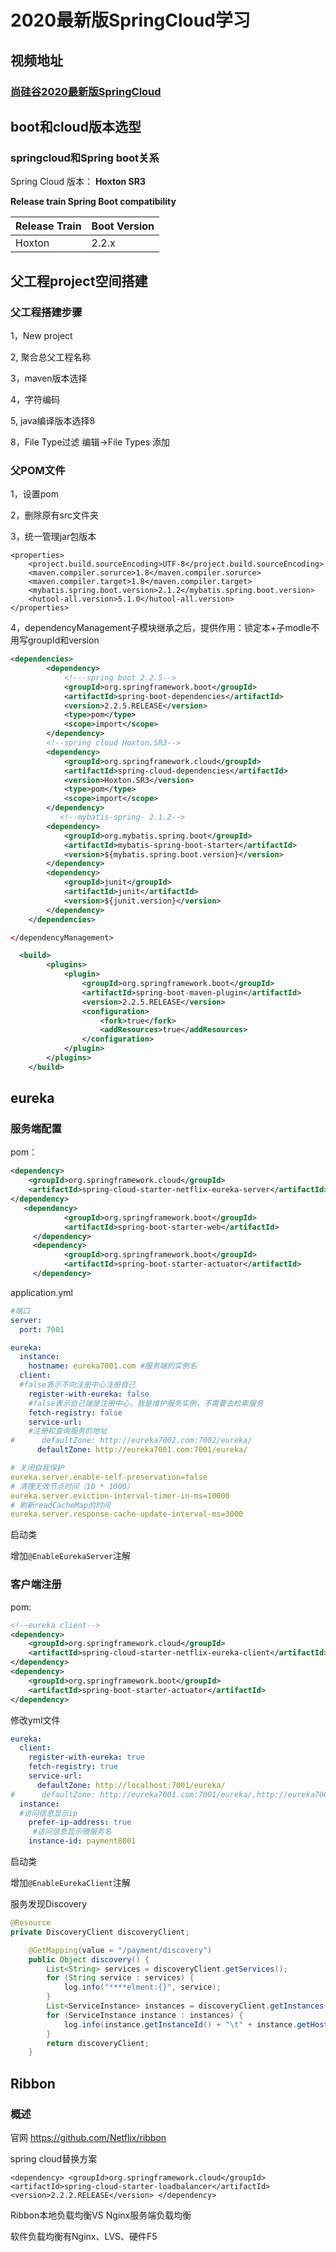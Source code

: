 # 2020最新版SpringCloud学习

## 视频地址

###  [尚硅谷2020最新版SpringCloud](https://www.bilibili.com/video/av93813318)

##  boot和cloud版本选型

### springcloud和Spring boot关系

Spring Cloud 版本：  **Hoxton SR3**

**Release train Spring Boot compatibility**

| Release Train | Boot Version |
| :------------ | :----------- |
| Hoxton        | 2.2.x        |

## 父工程project空间搭建

### 父工程搭建步骤

1，New project

2,	聚合总父工程名称

3，maven版本选择

4，字符编码

5, java编译版本选择8

8，File Type过滤 编辑->File Types 添加

###  父POM文件

1，设置<packaging>pom</packaging>

2，删除原有src文件夹

3，统一管理jar包版本

```properties
<properties>
    <project.build.sourceEncoding>UTF-8</project.build.sourceEncoding>
    <maven.compiler.sorurce>1.8</maven.compiler.sorurce>
    <maven.compiler.target>1.8</maven.compiler.target>
    <mybatis.spring.boot.version>2.1.2</mybatis.spring.boot.version>
    <hutool-all.version>5.1.0</hutool-all.version>
</properties>
```

4，dependencyManagement子模块继承之后，提供作用：锁定本+子modle不用写groupId和version

```xml
<dependencies>
        <dependency>
            <!---spring boot 2.2.5-->
            <groupId>org.springframework.boot</groupId>
            <artifactId>spring-boot-dependencies</artifactId>
            <version>2.2.5.RELEASE</version>
            <type>pom</type>
            <scope>import</scope>
        </dependency>
        <!--spring cloud Hoxton.SR3-->
        <dependency>
            <groupId>org.springframework.cloud</groupId>
            <artifactId>spring-cloud-dependencies</artifactId>
            <version>Hoxton.SR3</version>
            <type>pom</type>
            <scope>import</scope>
        </dependency>
           <!--mybatis-spring- 2.1.2-->
        <dependency>
            <groupId>org.mybatis.spring.boot</groupId>
            <artifactId>mybatis-spring-boot-starter</artifactId>
            <version>${mybatis.spring.boot.version}</version>
        </dependency>
        <dependency>
            <groupId>junit</groupId>
            <artifactId>junit</artifactId>
            <version>${junit.version}</version>
        </dependency>
    </dependencies>

</dependencyManagement>

  <build>
        <plugins>
            <plugin>
                <groupId>org.springframework.boot</groupId>
                <artifactId>spring-boot-maven-plugin</artifactId>
                <version>2.2.5.RELEASE</version>
                <configuration>
                    <fork>true</fork>
                    <addResources>true</addResources>
                </configuration>
            </plugin>
        </plugins>
    </build>
```



## eureka

### 服务端配置

pom：

```xml
<dependency>
    <groupId>org.springframework.cloud</groupId>
    <artifactId>spring-cloud-starter-netflix-eureka-server</artifactId>
</dependency>
   <dependency>
            <groupId>org.springframework.boot</groupId>
            <artifactId>spring-boot-starter-web</artifactId>
     </dependency>
     <dependency>
            <groupId>org.springframework.boot</groupId>
            <artifactId>spring-boot-starter-actuator</artifactId>
     </dependency>
```

application.yml

```yml
#端口
server:
  port: 7001

eureka:
  instance:
    hostname: eureka7001.com #服务端的实例名
  client:
  #false表示不向注册中心注册自己
    register-with-eureka: false
    #false表示自己端是注册中心，我是维护服务实例，不需要去检索服务
    fetch-registry: false
    service-url:
    #注册和查询服务的地址
#      defaultZone: http://eureka7002.com:7002/eureka/
      defaultZone: http://eureka7001.com:7001/eureka/

# 关闭自我保护
eureka.server.enable-self-preservation=false
# 清理无效节点时间（10 * 1000）
eureka.server.eviction-interval-timer-in-ms=10000
# 刷新readCacheMap的时间
eureka.server.response-cache-update-interval-ms=3000
```

启动类

增加`@EnableEurekaServer`注解

### 客户端注册

pom:

```xml
<!--eureka client-->
<dependency>
    <groupId>org.springframework.cloud</groupId>
    <artifactId>spring-cloud-starter-netflix-eureka-client</artifactId>
</dependency>
<dependency>
    <groupId>org.springframework.boot</groupId>
    <artifactId>spring-boot-starter-actuator</artifactId>
</dependency>
```

修改yml文件

```yaml
eureka:
  client:
    register-with-eureka: true
    fetch-registry: true
    service-url:
      defaultZone: http://localhost:7001/eureka/
#      defaultZone: http://eureka7001.com:7001/eureka/,http://eureka7002.com:7002/eureka/
  instance:
  #访问信息显示ip
    prefer-ip-address: true
     #访问信息显示微服务名
    instance-id: payment8001
```

启动类

增加`@EnableEurekaClient`注解

服务发现Discovery

```java
@Resource
private DiscoveryClient discoveryClient;

    @GetMapping(value = "/payment/discovery")
    public Object discovery() {
        List<String> services = discoveryClient.getServices();
        for (String service : services) {
            log.info("****elment:{}", service);
        }
        List<ServiceInstance> instances = discoveryClient.getInstances("CLOUD-PAYMENT-SERVICE");
        for (ServiceInstance instance : instances) {
            log.info(instance.getInstanceId() + "\t" + instance.getHost() + "\t" + instance.getPort() + "\t" + instance.getUri());
        }
        return discoveryClient;
    }
```



## Ribbon

### 概述

官网 https://github.com/Netflix/ribbon

spring cloud替换方案

`<dependency>
  <groupId>org.springframework.cloud</groupId>
  <artifactId>spring-cloud-starter-loadbalancer</artifactId>
  <version>2.2.2.RELEASE</version>
</dependency>`

Ribbon本地负载均衡VS Nginx服务端负载均衡

软件负载均衡有Nginx、LVS、硬件F5


